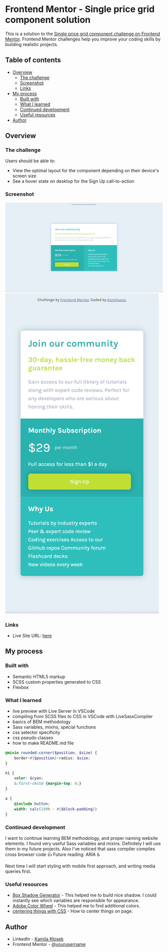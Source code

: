 # Frontend Mentor - Single price grid component solution

This is a solution to the [Single price grid component challenge on Frontend Mentor](https://www.frontendmentor.io/challenges/single-price-grid-component-5ce41129d0ff452fec5abbbc). Frontend Mentor challenges help you improve your coding skills by building realistic projects. 

## Table of contents

- [Overview](#overview)
  - [The challenge](#the-challenge)
  - [Screenshot](#screenshot)
  - [Links](#links)
- [My process](#my-process)
  - [Built with](#built-with)
  - [What I learned](#what-i-learned)
  - [Continued development](#continued-development)
  - [Useful resources](#useful-resources)
- [Author](#author)

## Overview

### The challenge

Users should be able to:

- View the optimal layout for the component depending on their device's screen size
- See a hover state on desktop for the Sign Up call-to-action

### Screenshot

![](./images/desktop.png)
![](./images/mobile.png)

### Links

- Live Site URL: [here](https://kamquoss.github.io/single-price-grid-component-master/index.html)

## My process

### Built with

- Semantic HTML5 markup
- SCSS custom properties generated to CSS 
- Flexbox

### What I learned

- live preview with Live Server in VSCode
- compiling from SCSS files to CSS in VSCode with LiveSassCompiler
- basics of BEM methodology
- Sass variables, mixins, special functions
- css selector specificity
- css pseudo classes
- how to make README.md file

```scss
@mixin rounded-corner($position, $size) {
    border-#{$position}-radius: $size;
}
```
```scss
h1 {
    color: $cyan;
    &:first-child {margin-top: 0;}
}
```
```scss
a {
    @include button;
    width: calc(100% - #{$block-padding})
}
```
### Continued development

I want to continue learning BEM methodology, and proper naming website elements.
I found very useful Sass variables and mixins. Definitely I will use them in my future projects. Also I've noticed that sass compiler compiles cross browser code :thumbsup:
Future reading: ARIA :wheelchair:

Next time I will start styling with mobile first approach, and writing media queries first.

### Useful resources

- [Box Shadow Generator](https://cssgenerator.pl/box-shadow-generator/) - This helped me to build nice shadow. I could instantly see which variables are responsible for appearance.
- [Adobe Color Wheel](https://color.adobe.com/pl/create/color-wheel) - This helped me to find additional colors.
- [centering things with CSS](https://www.freecodecamp.org/news/how-to-center-anything-with-css-align-a-div-text-and-more/) - How to center things on page.

## Author

- LinkedIn - [Kamila Kłosek](https://www.linkedin.com/in/kamila-k%C5%82osek-b16b08a7/)
- Frontend Mentor - [@yourusername](https://www.frontendmentor.io/profile/yourusername)
